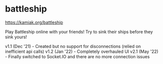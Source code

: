 # battleship

https://kamiak.org/battleship

Play Battleship online with your friends! Try to sink their ships before they sink yours!

v1.1 (Dec '21) - Created but no support for disconnections (relied on inefficient api calls)
v1.2 (Jan '22) - Completely overhauled UI
v2.1 (May '22) - Finally switched to Socket.IO and there are no more connection issues
